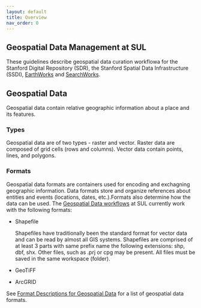 ```yaml
---
layout: default
title: Overview
nav_order: 0
---
```

## Geospatial Data Management at SUL ##

These guidelines describe geospatial data curation workflowa for the Stanford Digital Repository (SDR), the Stanford Spatial Data Infrastructure (SSDI), [EarthWorks](https://earthworks.stanford.edu) and [SearchWorks](https://searchworks.stanford.edu).

## Geospatial Data ## 

Geospatial data contain relative geographic information about a place and its features. 

### Types ###

Geospatial data are of two types - raster and vector. Raster data are composed of grid cells (rows and columns). Vector data contain points, lines, and polygons. 

### Formats ###

Geospatial data formats are containers used for encoding and exchagning geographic information. Data formats store and organize references about entities and events (locations, dates, etc.).Formats also determine how the data can be used. The [Geospatial Data workflows](https://github.com/sul-dlss/gis-robot-suite) at SUL currently work with the following formats:

 * Shapefile 
   
   Shapefiles have traditionally been the standard format for vector data and can be read by almost all GIS systems. Shapefiles are comprised of at least 3 parts with same prefix name the following extensions:    shp, dbf, shx. Other files, such as .prj or cpg may be present. All files must be saved in the same workspace (folder).
   
 * GeoTiFF
 * ArcGRID

See [Format Descriptions for Geospatial Data](https://www.loc.gov/preservation/digital/formats/fdd/gis_fdd.shtml) for a list of geospatial data formats.






